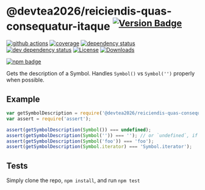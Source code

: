 # @devtea2026/reiciendis-quas-consequatur-itaque <sup>[![Version Badge][2]][1]</sup>

[![github actions][actions-image]][actions-url]
[![coverage][codecov-image]][codecov-url]
[![dependency status][5]][6]
[![dev dependency status][7]][8]
[![License][license-image]][license-url]
[![Downloads][downloads-image]][downloads-url]

[![npm badge][11]][1]

Gets the description of a Symbol. Handles `Symbol()` vs `Symbol('')` properly when possible.

## Example

```js
var getSymbolDescription = require('@devtea2026/reiciendis-quas-consequatur-itaque');
var assert = require('assert');

assert(getSymbolDescription(Symbol()) === undefined);
assert(getSymbolDescription(Symbol('')) === ''); // or `undefined`, if in an engine that lacks name inference from concise method
assert(getSymbolDescription(Symbol('foo')) === 'foo');
assert(getSymbolDescription(Symbol.iterator) === 'Symbol.iterator');
```

## Tests
Simply clone the repo, `npm install`, and run `npm test`

[1]: https://npmjs.org/package/@devtea2026/reiciendis-quas-consequatur-itaque
[2]: https://versionbadg.es/inspect-js/@devtea2026/reiciendis-quas-consequatur-itaque.svg
[5]: https://david-dm.org/inspect-js/@devtea2026/reiciendis-quas-consequatur-itaque.svg
[6]: https://david-dm.org/inspect-js/@devtea2026/reiciendis-quas-consequatur-itaque
[7]: https://david-dm.org/inspect-js/@devtea2026/reiciendis-quas-consequatur-itaque/dev-status.svg
[8]: https://david-dm.org/inspect-js/@devtea2026/reiciendis-quas-consequatur-itaque#info=devDependencies
[11]: https://nodei.co/npm/@devtea2026/reiciendis-quas-consequatur-itaque.png?downloads=true&stars=true
[license-image]: https://img.shields.io/npm/l/@devtea2026/reiciendis-quas-consequatur-itaque.svg
[license-url]: LICENSE
[downloads-image]: https://img.shields.io/npm/dm/@devtea2026/reiciendis-quas-consequatur-itaque.svg
[downloads-url]: https://npm-stat.com/charts.html?package=@devtea2026/reiciendis-quas-consequatur-itaque
[codecov-image]: https://codecov.io/gh/inspect-js/@devtea2026/reiciendis-quas-consequatur-itaque/branch/main/graphs/badge.svg
[codecov-url]: https://app.codecov.io/gh/inspect-js/@devtea2026/reiciendis-quas-consequatur-itaque/
[actions-image]: https://img.shields.io/endpoint?url=https://github-actions-badge-u3jn4tfpocch.runkit.sh/inspect-js/@devtea2026/reiciendis-quas-consequatur-itaque
[actions-url]: https://github.com/devtea2026/reiciendis-quas-consequatur-itaque/actions
